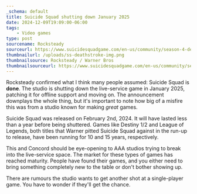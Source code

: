 ```yaml
---
_schema: default
title: Suicide Squad shutting down January 2025
date: 2024-12-09T19:09:00-06:00
tags:
    - Video games
type: post
sourcename: Rocksteady
sourceurl: https://www.suicidesquadgame.com/en-us/community/season-4-deep-dive
thumbnailurl: /uploads/ss-deathstroke-img.png
thumbnailsource: Rocksteady / Warner Bros
thumbnailsourceurl: https://www.suicidesquadgame.com/en-us/community/season-4-deep-dive
---
```

Rocksteady confirmed what I think many people assumed: Suicide Squad is **done**. The studio is shutting down the live-service game in January 2025, patching it for offline support and moving on. The announcement downplays the whole thing, but it's important to note how big of a misfire this was from a studio known for making *great* games.

Suicide Squad was released on February 2nd, 2024. It will have lasted less than a year before being shuttered. Games like Destiny 1/2 and League of Legends, both titles that Warner pitted Suicide Squad against in the run-up to release, have been running for 10 and 15 years, respectively.

This and Concord should be eye-opening to AAA studios trying to break into the live-service space. The market for these types of games has reached maturity. People have found their games, and you either need to bring something completely new to the table or don't bother showing up.

There are rumours the studio wants to get another shot at a single-player game. You have to wonder if they'll get the chance.